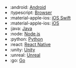 <!-- To add an entry, first add an SVG logo in overrides/.icons, then add a new line item in the table. Wrap the icon filename in colons to reference it. -->

<div class="grid cards" markdown>

- :android: [Android](../../data/sdks/android-kotlin/)
- :typescript: [Browser](../../data/sdks/typescript-browser/)
- :material-apple-ios: [iOS Swift](../../data/sdks/ios-swift/)
- :material-apple-ios: [iOS](../../data/sdks/ios/)
- :java: [Java](../../data/sdks/java/)
- :node: [Node.js](../../data/sdks/typescript-node/)
- :python: [Python](../../data/sdks/python/)
- :react: [React Native](../../data/sdks/typescript-react-native/)
- :unity: [Unity](../../data/sdks/unity/)
- :unreal: [Unreal](../../data/sdks/unreal/)
- :go: [Go](../../data/sdks/go/index)

</div>
